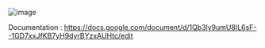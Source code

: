 ![image](https://user-images.githubusercontent.com/57033110/199219843-e1fab2cf-1543-4692-aa1e-fba6cfe8548c.png)


Documentation : https://docs.google.com/document/d/1Qb3ly9umU8IL6sF--1GD7xxJfKB7yH9dyrBYzxAUHtc/edit 
